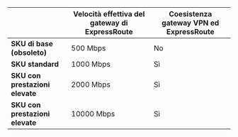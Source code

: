 |                                     | **Velocità effettiva del gateway di ExpressRoute** | **Coesistenza gateway VPN ed ExpressRoute**|
|-------------------------------------|-------------------------------------|-----------------------------------------|
| **SKU di base (obsoleto)**          |  500 Mbps                           | No   |
| **SKU standard**                    | 1000 Mbps                           | Sì  |
| **SKU con prestazioni elevate**            | 2000 Mbps                           | Sì  |
| **SKU con prestazioni elevate**           | 10000 Mbps                          | Sì  |

<!--HONumber=Oct16_HO2-->


